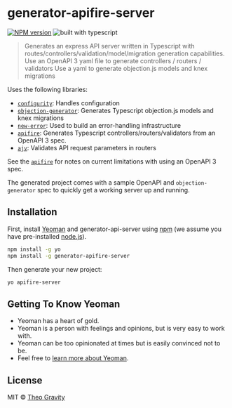 # generator-apifire-server 

[![NPM version](http://img.shields.io/npm/v/generator-apifire-server.svg?style=flat-square)](https://www.npmjs.com/package/generator-apifire-server)
![built with typescript](https://camo.githubusercontent.com/92e9f7b1209bab9e3e9cd8cdf62f072a624da461/68747470733a2f2f666c61742e62616467656e2e6e65742f62616467652f4275696c74253230576974682f547970655363726970742f626c7565) 


> Generates an express API server written in Typescript with routes/controllers/validation/model/migration generation capabilities. 
> Use an OpenAPI 3 yaml file to generate controllers / routers / validators
> Use a yaml to generate objection.js models and knex migrations

Uses the following libraries:

- [`configurity`](https://github.com/theogravity/configurity): Handles configuration
- [`objection-generator`](https://github.com/theogravity/objection-generator): Generates Typescript objection.js models and knex migrations
- [`new-error`](https://github.com/theogravity/new-error): Used to build an error-handling infrastructure
- [`apifire`](https://github.com/theogravity/apifire): Generates Typescript controllers/routers/validators from an OpenAPI 3 spec.
- [`ajv`](https://ajv.js.org/): Validates API request parameters in routers

See the [`apifire`](https://github.com/theogravity/apifire) for notes on current limitations with using an OpenAPI 3 spec.

The generated project comes with a sample OpenAPI and `objection-generator` spec to quickly get a working server up and running.

## Installation

First, install [Yeoman](http://yeoman.io) and generator-api-server using [npm](https://www.npmjs.com/) (we assume you have pre-installed [node.js](https://nodejs.org/)).

```bash
npm install -g yo
npm install -g generator-apifire-server
```

Then generate your new project:

```bash
yo apifire-server
```

## Getting To Know Yeoman

 * Yeoman has a heart of gold.
 * Yeoman is a person with feelings and opinions, but is very easy to work with.
 * Yeoman can be too opinionated at times but is easily convinced not to be.
 * Feel free to [learn more about Yeoman](http://yeoman.io/).

## License

MIT © [Theo Gravity](https://github.com/theogravity)


[npm-image]: https://badge.fury.io/js/generator-ts-openapi-server.svg
[npm-url]: https://npmjs.org/package/generator-ts-openapi-server
[travis-image]: https://travis-ci.com/theogravity/generator-ts-openapi-server.svg?branch=master
[travis-url]: https://travis-ci.com/theogravity/generator-ts-openapi-server
[daviddm-image]: https://david-dm.org/theogravity/generator-ts-openapi-server.svg?theme=shields.io
[daviddm-url]: https://david-dm.org/theogravity/generator-ts-openapi-server
